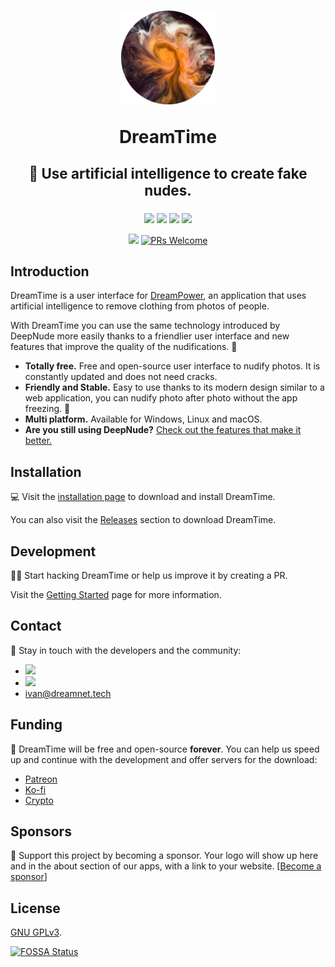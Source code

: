 <h1 align="center">
  <a href="https://time.dreamnet.tech">
    <img src=".github/assets/dreamtime.png" alt="DreamTime">
  </a>
  <p align="center">DreamTime</p>

  <p align="center" style="font-size: 0.8em;">
    🙈 Use artificial intelligence to create fake nudes.
  </p>
</h1>

<p align="center">
  <a href="https://github.com/dreamnettech/dreamtime/actions"><img src="https://github.com/dreamnettech/dreamtime/workflows/CI/CD/badge.svg" /></a>
  <a href="https://github.com/dreamnettech/dreamtime/releases"><img src="https://img.shields.io/github/downloads/dreamnettech/dreamtime/total?logo=github&logoColor=white" /></a>
  <a href="https://www.codacy.com/app/kolessios/dreamtime?utm_source=github.com&amp;utm_medium=referral&amp;utm_content=dreamnettech/dreamtime&amp;utm_campaign=Badge_Grade"><img src="https://api.codacy.com/project/badge/Grade/0ecb8ba6eeae42e7bfd0d414d1bacee1" /></a>
  <a href="https://codeclimate.com/github/dreamnettech/dreamtime/maintainability"><img src="https://api.codeclimate.com/v1/badges/8d325515768f221e235f/maintainability" /></a>
</p>

<p align="center">
  <a href="https://time.dreamnet.tech"><img src="https://img.shields.io/uptimerobot/status/m783500405-1d347e6a5472fdb2035c7003?label=website" /></a>
  <a href="CONTRIBUTING.md#pull-requests"><img src="https://img.shields.io/badge/PRs-welcome-brightgreen.svg" alt="PRs Welcome"></a>
</p>

## Introduction

DreamTime is a user interface for [DreamPower](https://github.com/dreamnettech/dreampower), an application that uses artificial intelligence to remove clothing from photos of people.

With DreamTime you can use the same technology introduced by DeepNude more easily thanks to a friendlier user interface and new features that improve the quality of the nudifications. 💪

- **Totally free.** Free and open-source user interface to nudify photos. It is constantly updated and does not need cracks.
- **Friendly and Stable.** Easy to use thanks to its modern design similar to a web application, you can nudify photo after photo without the app freezing. 🥶
- **Multi platform.** Available for Windows, Linux and macOS.
- **Are you still using DeepNude?** [Check out the features that make it better.](https://time.dreamnet.tech/docs/dreamtime)

## Installation

💻 Visit the [installation page](https://time.dreamnet.tech/docs/installation) to download and install DreamTime.

You can also visit the [Releases](https://github.com/dreamnettech/dreamtime/releases) section to download DreamTime.

## Development

👩‍💻 Start hacking DreamTime or help us improve it by creating a PR. 

Visit the [Getting Started](https://time.dreamnet.tech/docs/development/getting-started) page for more information.

## Contact

📧 Stay in touch with the developers and the community:

- [![](https://img.shields.io/uptimerobot/status/m783500390-1e7fe0c3dd2ccf723a66a1b5?label=Chat&style=flat-square)](https://chat.dreamnet.tech)
- [![](https://img.shields.io/uptimerobot/status/m783500403-8eacc06341d120efccad2c5a?label=Forum&style=flat-square)](https://forum.dreamnet.tech)
- [ivan@dreamnet.tech](mailto:ivan@dreamnet.tech)

## Funding

💖 DreamTime will be free and open-source **forever**. You can help us speed up and continue with the development and offer servers for the download:

- [Patreon](https://patreon.com/dreamnet)
- [Ko-fi](https://ko-fi.com/dreamnet)
- [Crypto](https://commerce.coinbase.com/checkout/24a8bcb6-22db-4166-9bea-fb24fe78f1cd)

## Sponsors

🥰 Support this project by becoming a sponsor. Your logo will show up here and in the about section of our apps, with a link to your website. [[Become a sponsor](https://www.patreon.com/join/dreamnet/checkout?rid=4426478)]

## License

[GNU GPLv3](./LICENSE).

[![FOSSA Status](https://app.fossa.io/api/projects/git%2Bgithub.com%2Fdreamnettech%2Fdreamtime.svg?type=large)](https://app.fossa.io/projects/git%2Bgithub.com%2Fdreamnettech%2Fdreamtime?ref=badge_large)
